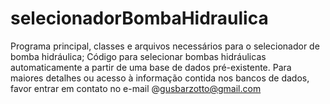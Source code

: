 # selecionadorBombaHidraulica
Programa principal, classes e arquivos necessários para o selecionador de bomba hidráulica; 
Código para selecionar bombas hidráulicas automaticamente a partir de uma base de dados pré-existente. 
Para maiores detalhes ou acesso à informação contida nos bancos de dados, favor entrar em contato no e-mail @gusbarzotto@gmail.com
